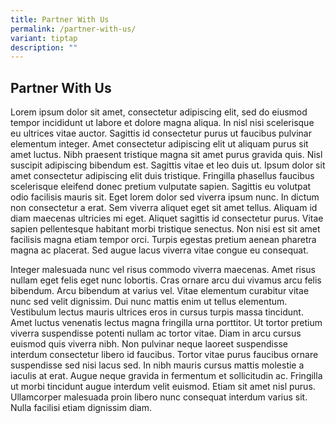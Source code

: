 ```yaml
---
title: Partner With Us
permalink: /partner-with-us/
variant: tiptap
description: ""
---
```

<h2>Partner With Us</h2>
<p>Lorem ipsum dolor sit amet, consectetur adipiscing elit, sed do eiusmod
tempor incididunt ut labore et dolore magna aliqua. In nisl nisi scelerisque
eu ultrices vitae auctor. Sagittis id consectetur purus ut faucibus pulvinar
elementum integer. Amet consectetur adipiscing elit ut aliquam purus sit
amet luctus. Nibh praesent tristique magna sit amet purus gravida quis.
Nisl suscipit adipiscing bibendum est. Sagittis vitae et leo duis ut. Ipsum
dolor sit amet consectetur adipiscing elit duis tristique. Fringilla phasellus
faucibus scelerisque eleifend donec pretium vulputate sapien. Sagittis
eu volutpat odio facilisis mauris sit. Eget lorem dolor sed viverra ipsum
nunc. In dictum non consectetur a erat. Sem viverra aliquet eget sit amet
tellus. Aliquam id diam maecenas ultricies mi eget. Aliquet sagittis id
consectetur purus. Vitae sapien pellentesque habitant morbi tristique senectus.
Non nisi est sit amet facilisis magna etiam tempor orci. Turpis egestas
pretium aenean pharetra magna ac placerat. Sed augue lacus viverra vitae
congue eu consequat.</p>
<p>Integer malesuada nunc vel risus commodo viverra maecenas. Amet risus
nullam eget felis eget nunc lobortis. Cras ornare arcu dui vivamus arcu
felis bibendum. Arcu bibendum at varius vel. Vitae elementum curabitur
vitae nunc sed velit dignissim. Dui nunc mattis enim ut tellus elementum.
Vestibulum lectus mauris ultrices eros in cursus turpis massa tincidunt.
Amet luctus venenatis lectus magna fringilla urna porttitor. Ut tortor
pretium viverra suspendisse potenti nullam ac tortor vitae. Diam in arcu
cursus euismod quis viverra nibh. Non pulvinar neque laoreet suspendisse
interdum consectetur libero id faucibus. Tortor vitae purus faucibus ornare
suspendisse sed nisi lacus sed. In nibh mauris cursus mattis molestie a
iaculis at erat. Augue neque gravida in fermentum et sollicitudin ac. Fringilla
ut morbi tincidunt augue interdum velit euismod. Etiam sit amet nisl purus.
Ullamcorper malesuada proin libero nunc consequat interdum varius sit.
Nulla facilisi etiam dignissim diam.</p>